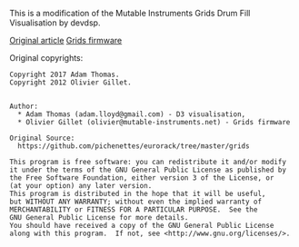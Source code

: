 This is a modification of the Mutable Instruments Grids Drum Fill Visualisation by devdsp.

[Original article](https://devdsp.com/grids.html)
[Grids firmware](https://github.com/pichenettes/eurorack/tree/master/grids)

Original copyrights:

```
Copyright 2017 Adam Thomas.
Copyright 2012 Olivier Gillet.


Author: 
  * Adam Thomas (adam.lloyd@gmail.com) - D3 visualisation,
  * Olivier Gillet (olivier@mutable-instruments.net) - Grids firmware 

Original Source:
  https://github.com/pichenettes/eurorack/tree/master/grids

This program is free software: you can redistribute it and/or modify
it under the terms of the GNU General Public License as published by
the Free Software Foundation, either version 3 of the License, or
(at your option) any later version.
This program is distributed in the hope that it will be useful,
but WITHOUT ANY WARRANTY; without even the implied warranty of
MERCHANTABILITY or FITNESS FOR A PARTICULAR PURPOSE.  See the
GNU General Public License for more details.
You should have received a copy of the GNU General Public License
along with this program.  If not, see <http://www.gnu.org/licenses/>.
```